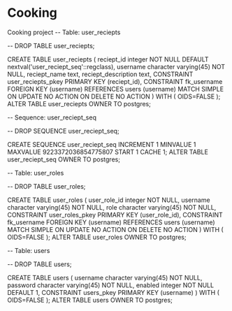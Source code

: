 Cooking
=======

Cooking project
-- Table: user_reciepts

-- DROP TABLE user_reciepts;

CREATE TABLE user_reciepts
(
  reciept_id integer NOT NULL DEFAULT nextval('user_reciept_seq'::regclass),
  username character varying(45) NOT NULL,
  reciept_name text,
  reciept_description text,
  CONSTRAINT user_reciepts_pkey PRIMARY KEY (reciept_id),
  CONSTRAINT fk_username FOREIGN KEY (username)
      REFERENCES users (username) MATCH SIMPLE
      ON UPDATE NO ACTION ON DELETE NO ACTION
)
WITH (
  OIDS=FALSE
);
ALTER TABLE user_reciepts OWNER TO postgres;

-- Sequence: user_reciept_seq

-- DROP SEQUENCE user_reciept_seq;

CREATE SEQUENCE user_reciept_seq
  INCREMENT 1
  MINVALUE 1
  MAXVALUE 9223372036854775807
  START 1
  CACHE 1;
ALTER TABLE user_reciept_seq OWNER TO postgres;

-- Table: user_roles

-- DROP TABLE user_roles;

CREATE TABLE user_roles
(
  user_role_id integer NOT NULL,
  username character varying(45) NOT NULL,
  role character varying(45) NOT NULL,
  CONSTRAINT user_roles_pkey PRIMARY KEY (user_role_id),
  CONSTRAINT fk_username FOREIGN KEY (username)
      REFERENCES users (username) MATCH SIMPLE
      ON UPDATE NO ACTION ON DELETE NO ACTION
)
WITH (
  OIDS=FALSE
);
ALTER TABLE user_roles
  OWNER TO postgres;

-- Table: users

-- DROP TABLE users;

CREATE TABLE users
(
  username character varying(45) NOT NULL,
  password character varying(45) NOT NULL,
  enabled integer NOT NULL DEFAULT 1,
  CONSTRAINT users_pkey PRIMARY KEY (username)
)
WITH (
  OIDS=FALSE
);
ALTER TABLE users
  OWNER TO postgres;

